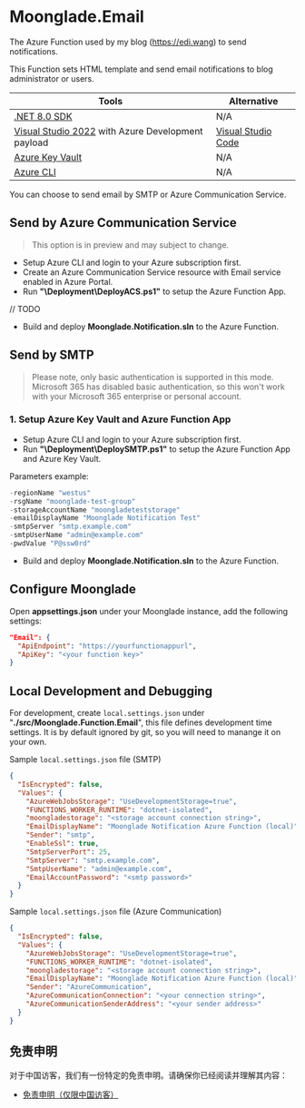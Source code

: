 # Moonglade.Email

The Azure Function used by my blog (https://edi.wang) to send notifications.

This Function sets HTML template and send email notifications to blog administrator or users.

Tools | Alternative
--- | ---
[.NET 8.0 SDK](http://dot.net) | N/A
[Visual Studio 2022](https://visualstudio.microsoft.com/) with Azure Development payload| [Visual Studio Code](https://code.visualstudio.com/)
[Azure Key Vault](https://azure.microsoft.com/en-us/services/key-vault/) | N/A
[Azure CLI](https://docs.microsoft.com/en-us/cli/azure/?view=azure-cli-latest) | N/A

You can choose to send email by SMTP or Azure Communication Service. 

## Send by Azure Communication Service

> This option is in preview and may subject to change.

- Setup Azure CLI and login to your Azure subscription first. 
- Create an Azure Communication Service resource with Email service enabled in Azure Portal.
- Run **"\Deployment\DeployACS.ps1"** to setup the Azure Function App.

// TODO

- Build and deploy **Moonglade.Notification.sln** to the Azure Function.

## Send by SMTP

> Please note, only basic authentication is supported in this mode. Microsoft 365 has disabled basic authentication, so this won't work with your Microsoft 365 enterprise or personal account.

### 1. Setup Azure Key Vault and Azure Function App

- Setup Azure CLI and login to your Azure subscription first. 
- Run **"\Deployment\DeploySMTP.ps1"** to setup the Azure Function App and Azure Key Vault.

Parameters example:

```powershell
-regionName "westus"
-rsgName "moonglade-test-group"
-storageAccountName "moongladeteststorage"
-emailDisplayName "Moonglade Notification Test"
-smtpServer "smtp.example.com"
-smtpUserName "admin@example.com"
-pwdValue "P@ssw0rd"
```

- Build and deploy **Moonglade.Notification.sln** to the Azure Function.

## Configure Moonglade

Open **appsettings.json** under your Moonglade instance, add the following settings:

```json
"Email": {
  "ApiEndpoint": "https://yourfunctionappurl",
  "ApiKey": "<your function key>"
}
```

## Local Development and Debugging

For development, create ```local.settings.json``` under "**./src/Moonglade.Function.Email**", this file defines development time settings. It is by default ignored by git, so you will need to manange it on your own.

Sample ```local.settings.json``` file (SMTP)

```json
{
  "IsEncrypted": false,
  "Values": {
    "AzureWebJobsStorage": "UseDevelopmentStorage=true",
    "FUNCTIONS_WORKER_RUNTIME": "dotnet-isolated",
    "moongladestorage": "<storage account connection string>",
    "EmailDisplayName": "Moonglade Notification Azure Function (local)",
    "Sender": "smtp",
    "EnableSsl": true,
    "SmtpServerPort": 25,
    "SmtpServer": "smtp.example.com",
    "SmtpUserName": "admin@example.com",
    "EmailAccountPassword": "<smtp password>"
  }
}
```

Sample ```local.settings.json``` file (Azure Communication)

```json
{
  "IsEncrypted": false,
  "Values": {
    "AzureWebJobsStorage": "UseDevelopmentStorage=true",
    "FUNCTIONS_WORKER_RUNTIME": "dotnet-isolated",
    "moongladestorage": "<storage account connection string>",
    "EmailDisplayName": "Moonglade Notification Azure Function (local)",
    "Sender": "AzureCommunication",
    "AzureCommunicationConnection": "<your connection string>",
    "AzureCommunicationSenderAddress": "<your sender address>"
  }
}
```

## 免责申明

对于中国访客，我们有一份特定的免责申明。请确保你已经阅读并理解其内容：

- [免责申明（仅限中国访客）](./DISCLAIMER_CN.md)
